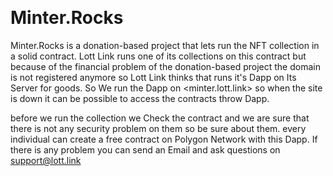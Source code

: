 &nbsp;
&nbsp;
&nbsp;
&nbsp;
&nbsp;

# Minter.Rocks

Minter.Rocks is a donation-based project that lets run the NFT collection in a solid contract. Lott Link runs one of its collections on this contract but because of the financial problem of the donation-based project the domain is not registered anymore so Lott Link thinks that runs it's Dapp on Its Server for goods. So We run the Dapp on <minter.lott.link> so when the site is down it can be possible to access the contracts throw Dapp.

before we run the collection we Check the contract and we are sure that there is not any security problem on them so be sure about them. every individual can create a free contract on Polygon Network with this Dapp. If there is any problem you can send an Email and ask questions on support@lott.link